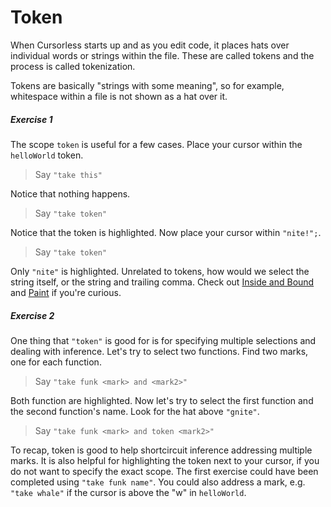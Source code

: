 # Token

When Cursorless starts up and as you edit code, it places hats over individual words or strings within the file. These are called tokens and the process is called tokenization.

Tokens are basically "strings with some meaning", so for example, whitespace within a file is not shown as a hat over it.

##### Exercise 1

The scope `token` is useful for a few cases. Place your cursor within the `helloWorld` token.

> Say `"take this"`

Notice that nothing happens.

> Say `"take token"`

Notice that the token is highlighted. Now place your cursor within `"nite!";`.

> Say `"take token"`

Only `"nite"` is highlighted. Unrelated to tokens, how would we select the string itself, or the string and trailing comma. Check out [Inside and Bound](../../modifiers/inside_bound/) and [Paint](../paint/) if you're curious.

##### Exercise 2

One thing that `"token"` is good for is for specifying multiple selections and dealing with inference. Let's try to select two functions. Find two marks, one for each function.

> Say `"take funk <mark> and <mark2>"`

Both function are highlighted. Now let's try to select the first function and the second function's name. Look for the hat above `"gnite"`.

> Say `"take funk <mark> and token <mark2>"`

To recap, token is good to help shortcircuit inference addressing multiple marks. It is also helpful for highlighting the token next to your cursor, if you do not want to specify the exact scope. The first exercise could have been completed using `"take funk name"`. You could also address a mark, e.g. `"take whale"` if the cursor is above the "w" in `helloWorld`.
